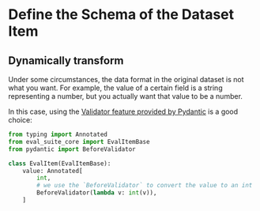# Define the Schema of the Dataset Item

## Dynamically transform

<!-- 
在某些情况下，原数据集中的数据格式并不是你想要的，比如某个字段的值为数字字符串，但实际上你希望该值是一个数字。

这种情况下，使用 [Pydantic 提供的 Validator 特性](https://docs.pydantic.dev/latest/concepts/validators/) 是一个很好的选择：
 -->

Under some circumstances, the data format in the original dataset is not what you want. For example, the value of a certain field is a string representing a number, but you actually want that value to be a number.

In this case, using the [Validator feature provided by Pydantic](https://docs.pydantic.dev/latest/concepts/validators/) is a good choice:

```python
from typing import Annotated
from eval_suite_core import EvalItemBase
from pydantic import BeforeValidator

class EvalItem(EvalItemBase):
    value: Annotated[
        int,
        # we use the `BeforeValidator` to convert the value to an int
        BeforeValidator(lambda v: int(v)),
    ]
```
